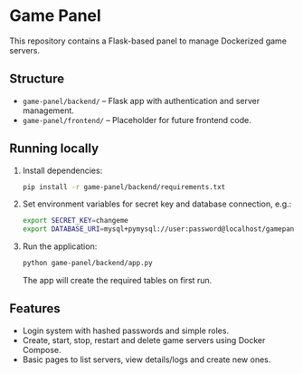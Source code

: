 # Game Panel

This repository contains a Flask-based panel to manage Dockerized game servers.

## Structure

- `game-panel/backend/` – Flask app with authentication and server management.
- `game-panel/frontend/` – Placeholder for future frontend code.

## Running locally

1. Install dependencies:
   ```bash
   pip install -r game-panel/backend/requirements.txt
   ```
2. Set environment variables for secret key and database connection, e.g.:
   ```bash
   export SECRET_KEY=changeme
   export DATABASE_URI=mysql+pymysql://user:password@localhost/gamepanel
   ```
3. Run the application:
   ```bash
   python game-panel/backend/app.py
   ```
   The app will create the required tables on first run.

## Features

- Login system with hashed passwords and simple roles.
- Create, start, stop, restart and delete game servers using Docker Compose.
- Basic pages to list servers, view details/logs and create new ones.
